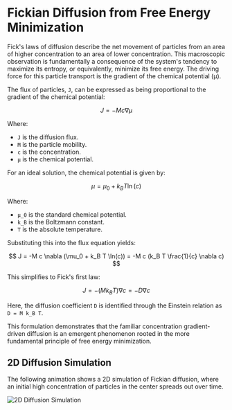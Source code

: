 # Fickian Diffusion from Free Energy Minimization

Fick's laws of diffusion describe the net movement of particles from an area of higher concentration to an area of lower concentration. This macroscopic observation is fundamentally a consequence of the system's tendency to maximize its entropy, or equivalently, minimize its free energy. The driving force for this particle transport is the gradient of the chemical potential (μ).

The flux of particles, `J`, can be expressed as being proportional to the gradient of the chemical potential:

$$ J = -M c \nabla \mu $$

Where:
- `J` is the diffusion flux.
- `M` is the particle mobility.
- `c` is the concentration.
- `μ` is the chemical potential.

For an ideal solution, the chemical potential is given by:

$$ \mu = \mu_0 + k_B T \ln(c) $$

Where:
- `μ_0` is the standard chemical potential.
- `k_B` is the Boltzmann constant.
- `T` is the absolute temperature.

Substituting this into the flux equation yields:

$$ J = -M c \nabla (\mu_0 + k_B T \ln(c)) = -M c (k_B T \frac{1}{c} \nabla c) $$

This simplifies to Fick's first law:

$$ J = -(M k_B T) \nabla c = -D \nabla c $$

Here, the diffusion coefficient `D` is identified through the Einstein relation as `D = M k_B T`.

This formulation demonstrates that the familiar concentration gradient-driven diffusion is an emergent phenomenon rooted in the more fundamental principle of free energy minimization.

## 2D Diffusion Simulation

The following animation shows a 2D simulation of Fickian diffusion, where an initial high concentration of particles in the center spreads out over time.

![2D Diffusion Simulation](../assets/diffusion_video_2D-ezgif.com-speed.gif)
